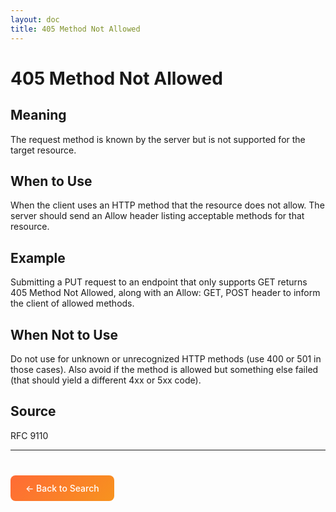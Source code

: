 ```yaml
---
layout: doc
title: 405 Method Not Allowed
---
```


# 405 Method Not Allowed

## Meaning

The request method is known by the server but is not supported for the target resource.

## When to Use

When the client uses an HTTP method that the resource does not allow. The server should send an Allow header listing acceptable methods for that resource.

## Example

Submitting a PUT request to an endpoint that only supports GET returns 405 Method Not Allowed, along with an Allow: GET, POST header to inform the client of allowed methods.

## When Not to Use

Do not use for unknown or unrecognized HTTP methods (use 400 or 501 in those cases). Also avoid if the method is allowed but something else failed (that should yield a different 4xx or 5xx code).

## Source

RFC 9110

---

<div style="margin-top: 40px;">
  <a href="/" style="display: inline-block; padding: 12px 24px; background: linear-gradient(135deg, #ff6b35, #f7931e); color: white; text-decoration: none; border-radius: 8px; font-weight: 500;">← Back to Search</a>
</div>
